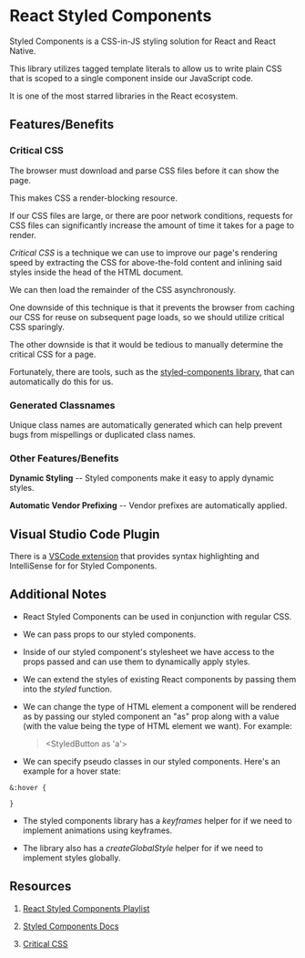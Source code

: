 # React Styled Components

Styled Components is a CSS-in-JS styling solution for React and React Native.

This library utilizes tagged template literals to allow us to write plain CSS that is scoped to a single component inside our JavaScript code.

It is one of the most starred libraries in the React ecosystem.

## Features/Benefits

### Critical CSS

The browser must download and parse CSS files before it can show the page.

This makes CSS a render-blocking resource.

If our CSS files are large, or there are poor network conditions, requests for CSS files can significantly increase the amount of time it takes for a page to render.

_Critical CSS_ is a technique we can use to improve our page's rendering speed by extracting the CSS for above-the-fold content and inlining said styles inside the head of the HTML document.

We can then load the remainder of the CSS asynchronously.

One downside of this technique is that it prevents the browser from caching our CSS for reuse on subsequent page loads, so we should utilize critical CSS sparingly.

The other downside is that it would be tedious to manually determine the critical CSS for a page.

Fortunately, there are tools, such as the [styled-components library](https://styled-components.com/), that can automatically do this for us.

### Generated Classnames

Unique class names are automatically generated which can help prevent bugs from mispellings or duplicated class names.

### Other Features/Benefits

**Dynamic Styling** -- Styled components make it easy to apply dynamic styles.

**Automatic Vendor Prefixing** -- Vendor prefixes are automatically applied.

## Visual Studio Code Plugin

There is a [VSCode extension](https://marketplace.visualstudio.com/items?itemName=styled-components.vscode-styled-components) that provides syntax highlighting and IntelliSense for for Styled Components.

## Additional Notes

- React Styled Components can be used in conjunction with regular CSS.

- We can pass props to our styled components.

- Inside of our styled component's stylesheet we have access to the props passed and can use them to dynamically apply styles.

* We can extend the styles of existing React components by passing them into the _styled_ function.

* We can change the type of HTML element a component will be rendered as by passing our styled component an "as" prop along with a value (with the value being the type of HTML element we want). For example:

  > <StyledButton as 'a'></StyledButton>

* We can specify pseudo classes in our styled components. Here's an example for a hover state:

```
&:hover {

}
```

- The styled components library has a _keyframes_ helper for if we need to implement animations using keyframes.

* The library also has a _createGlobalStyle_ helper for if we need to implement styles globally.

## Resources

1. [React Styled Components Playlist](https://www.youtube.com/watch?v=FSCSdAlLsYM&list=PLC3y8-rFHvwgu-G08-7ovbN9EyhF_cltM&index=2)

1. [Styled Components Docs](https://styled-components.com/docs)

1. [Critical CSS](https://web.dev/extract-critical-css/)
